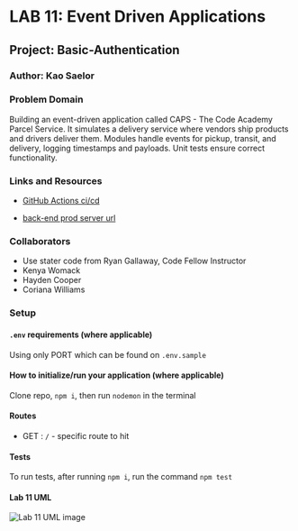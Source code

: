 # LAB 11: Event Driven Applications

## Project: Basic-Authentication

### Author: Kao Saelor

### Problem Domain

Building an event-driven application called CAPS - The Code Academy Parcel Service. It simulates a delivery service where vendors ship products and drivers deliver them. Modules handle events for pickup, transit, and delivery, logging timestamps and payloads. Unit tests ensure correct functionality.

### Links and Resources

- [GitHub Actions ci/cd]()

- [back-end prod server url]()

### Collaborators

- Use stater code from Ryan Gallaway, Code Fellow Instructor
- Kenya Womack
- Hayden Cooper
- Coriana Williams

### Setup

#### `.env` requirements (where applicable)

Using only PORT which can be found on `.env.sample`

#### How to initialize/run your application (where applicable)

Clone repo, `npm i`, then run `nodemon` in the terminal

#### Routes

- GET : `/` - specific route to hit

#### Tests

To run tests, after running `npm i`, run the command `npm test`

#### Lab 11 UML

![Lab 11 UML image]()

